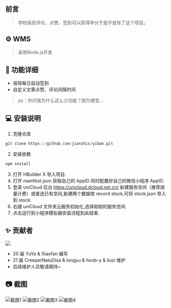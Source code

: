 ## 前言

> 学校易班评论、点赞、签到可以获得学分于是乎就有了这个项目。

## ⚙ WMS

> 采用Node.js开发

## 🎉 功能详细

- 易班每日自动签到
- 自定义文章点赞、评论间隔时间

> ps：你问我为什么这么少功能？因为便宜...

## 💻 安装说明

1. 克隆仓库

```powershell
git clone https://github.com/jianzhis/yiban.git
```

2. 安装依赖

```powershell
npm install
```

3. 打开 HBuilder X 导入项目.
4. 打开 manifest.json 获取自己的 AppID 同时配置好自己的微信小程序 AppID.
5. 登录 uniCloud 后台 https://unicloud.dcloud.net.cn/ 新建服务空间（推荐按量计费）或者选已有空间,新建两个数据库 record stock,可将 stock.json 导入到 stock.
6. 右键 uniCloud 文件夹云服务初始化,选择刚刚的服务空间.
7. 点击运行到小程序模拟器安装流程到此结束.

## ✨ 贡献者

<a href="https://github.com/xfanweb/wms/graphs/contributors">
  <img src="https://contrib.rocks/image?repo=xfanweb/wms" />
</a>

- 20 届 YuYa & Xiaofan 编写
- 21 届 CreeperNatuDisa & longyu & hoob-y & liuzi 维护
- 后续维护人员敬请期待~

## 📷 截图

![截图1](screenshot1.jpg)
![截图2](screenshot2.jpg)
![截图3](screenshot3.jpg)
![截图4](screenshot4.jpg)